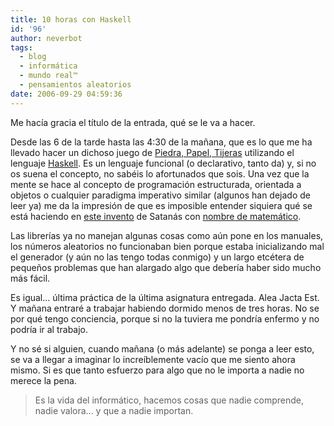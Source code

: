 ```yaml
---
title: 10 horas con Haskell
id: '96'
author: neverbot
tags:
  - blog
  - informática
  - mundo real™
  - pensamientos aleatorios
date: 2006-09-29 04:59:36
---
```


Me hacía gracia el título de la entrada, qué se le va a hacer.

Desde las 6 de la tarde hasta las 4:30 de la mañana, que es lo que me ha llevado hacer un dichoso juego de [Piedra, Papel, Tijeras](http://es.wikipedia.org/wiki/Piedra-Papel-Tijera) utilizando el lenguaje [Haskell](http://www.haskell.org/). Es un lenguaje funcional (o declarativo, tanto da) y, si no os suena el concepto, no sabéis lo afortunados que sois. Una vez que la mente se hace al concepto de programación estructurada, orientada a objetos o cualquier paradigma imperativo similar (algunos han dejado de leer ya) me da la impresión de que es imposible entender siquiera qué se está haciendo en [este invento](http://es.wikipedia.org/wiki/Haskell) de Satanás con [nombre de matemático](http://es.wikipedia.org/wiki/Haskell_Curry).

Las librerías ya no manejan algunas cosas como aún pone en los manuales, los números aleatorios no funcionaban bien porque estaba inicializando mal el generador (y aún no las tengo todas conmigo) y un largo etcétera de pequeños problemas que han alargado algo que debería haber sido mucho más fácil.

Es igual... última práctica de la última asignatura entregada. Alea Jacta Est. Y mañana entraré a trabajar habiendo dormido menos de tres horas. No se por qué tengo conciencia, porque si no la tuviera me pondría enfermo y no podría ir al trabajo.

Y no sé si alguien, cuando mañana (o más adelante) se ponga a leer esto, se va a llegar a imaginar lo increíblemente vacío que me siento ahora mismo. Si es que tanto esfuerzo para algo que no le importa a nadie no merece la pena.

> Es la vida del informático, hacemos cosas que nadie comprende, nadie valora... y que a nadie importan.
